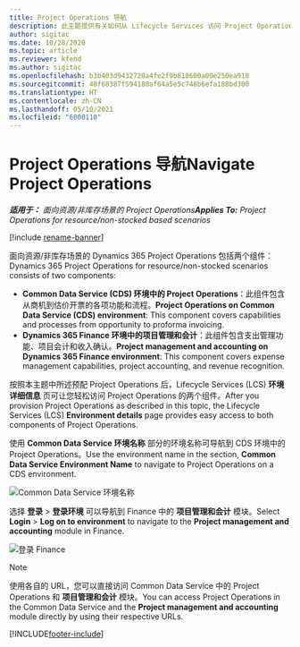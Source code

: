 ```yaml
---
title: Project Operations 导航
description: 此主题提供有关如何从 Lifecycle Services 访问 Project Operations 的信息。
author: sigitac
ms.date: 10/28/2020
ms.topic: article
ms.reviewer: kfend
ms.author: sigitac
ms.openlocfilehash: b3b403d9432720a4fe2f9b818600a00e250ea918
ms.sourcegitcommit: 40f68387f594180af64a5e5c748b6efa188bd300
ms.translationtype: HT
ms.contentlocale: zh-CN
ms.lasthandoff: 05/10/2021
ms.locfileid: "6000110"
---
```

# <a name="navigate-project-operations"></a><span data-ttu-id="43bf0-103">Project Operations 导航</span><span class="sxs-lookup"><span data-stu-id="43bf0-103">Navigate Project Operations</span></span>

<span data-ttu-id="43bf0-104">_**适用于：** 面向资源/非库存场景的 Project Operations_</span><span class="sxs-lookup"><span data-stu-id="43bf0-104">_**Applies To:** Project Operations for resource/non-stocked based scenarios_</span></span>

[!include [rename-banner](~/includes/cc-data-platform-banner.md)]

<span data-ttu-id="43bf0-105">面向资源/非库存场景的 Dynamics 365 Project Operations 包括两个组件：</span><span class="sxs-lookup"><span data-stu-id="43bf0-105">Dynamics 365 Project Operations for resource/non-stocked scenarios consists of two components:</span></span> 

 - <span data-ttu-id="43bf0-106">**Common Data Service (CDS) 环境中的 Project Operations**：此组件包含从商机到估价开票的各项功能和流程。</span><span class="sxs-lookup"><span data-stu-id="43bf0-106">**Project Operations on Common Data Service (CDS) environment**: This component covers capabilities and processes from opportunity to proforma invoicing.</span></span> 
 - <span data-ttu-id="43bf0-107">**Dynamics 365 Finance 环境中的项目管理和会计**：此组件包含支出管理功能、项目会计和收入确认。</span><span class="sxs-lookup"><span data-stu-id="43bf0-107">**Project management and accounting on Dynamics 365 Finance environment**: This component covers expense management capabilities, project accounting, and revenue recognition.</span></span> 

<span data-ttu-id="43bf0-108">按照本主题中所述预配 Project Operations 后，Lifecycle Services (LCS) **环境详细信息** 页可让您轻松访问 Project Operations 的两个组件。</span><span class="sxs-lookup"><span data-stu-id="43bf0-108">After you provision Project Operations as described in this topic, the Lifecycle Services (LCS) **Environment details** page provides easy access to both components of Project Operations.</span></span>  

<span data-ttu-id="43bf0-109">使用 **Common Data Service 环境名称** 部分的环境名称可导航到 CDS 环境中的 Project Operations。</span><span class="sxs-lookup"><span data-stu-id="43bf0-109">Use the environment name in the section, **Common Data Service Environment Name** to navigate to Project Operations on a CDS environment.</span></span> 

  ![Common Data Service 环境名称](./media/environment-name.PNG)

<span data-ttu-id="43bf0-111">选择 **登录** > **登录环境** 可以导航到 Finance 中的 **项目管理和会计** 模块。</span><span class="sxs-lookup"><span data-stu-id="43bf0-111">Select **Login** > **Log on to environment** to navigate to the **Project management and accounting** module in Finance.</span></span>  

   ![登录 Finance](./media/environment-login.PNG)

> [!NOTE]
> <span data-ttu-id="43bf0-113">使用各自的 URL，您可以直接访问 Common Data Service 中的 Project Operations 和 **项目管理和会计** 模块。</span><span class="sxs-lookup"><span data-stu-id="43bf0-113">You can access Project Operations in the Common Data Service and the **Project management and accounting** module directly by using their respective URLs.</span></span> 


[!INCLUDE[footer-include](../includes/footer-banner.md)]